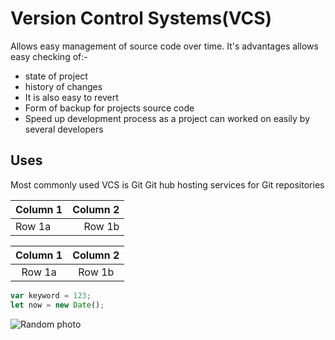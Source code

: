 # Version Control Systems(VCS)
Allows easy management of source code over time. It's advantages allows easy checking of:-
* state of project
* history of changes
* It is also easy to revert
* Form of backup for projects source code
* Speed up development process as a project can worked on easily by several developers

## Uses
Most commonly used VCS is Git
Git hub hosting services for Git repositories

|Column 1| Column 2|
|:---|---:|
|Row 1a|Row 1b|

|Column 1| Column 2|
|:---:|:---:|
|Row 1a|Row 1b|

```Javascript
var keyword = 123;
let now = new Date();
```
![Random photo](https://source.unsplash.com/daily)

